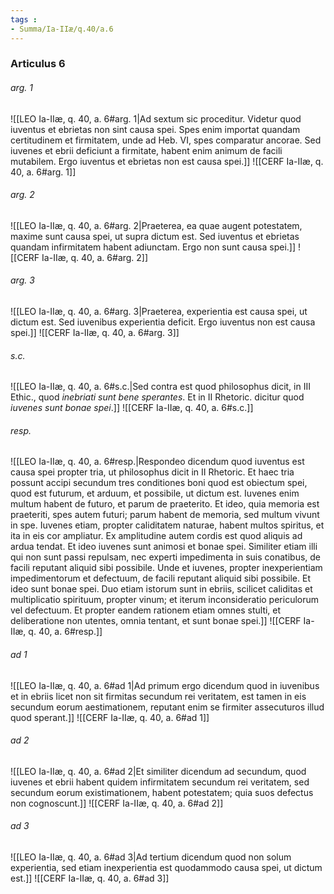 ```yaml
---
tags : 
- Summa/Ia-IIæ/q.40/a.6
---
```


### Articulus 6

###### arg. 1
![[LEO Ia-IIæ, q. 40, a. 6#arg. 1|Ad sextum sic proceditur. Videtur quod iuventus et ebrietas non sint causa spei. Spes enim importat quandam certitudinem et firmitatem, unde ad Heb. VI, spes comparatur ancorae. Sed iuvenes et ebrii deficiunt a firmitate, habent enim animum de facili mutabilem. Ergo iuventus et ebrietas non est causa spei.]]
![[CERF Ia-IIæ, q. 40, a. 6#arg. 1]]

###### arg. 2
![[LEO Ia-IIæ, q. 40, a. 6#arg. 2|Praeterea, ea quae augent potestatem, maxime sunt causa spei, ut supra dictum est. Sed iuventus et ebrietas quandam infirmitatem habent adiunctam. Ergo non sunt causa spei.]]
![[CERF Ia-IIæ, q. 40, a. 6#arg. 2]]

###### arg. 3
![[LEO Ia-IIæ, q. 40, a. 6#arg. 3|Praeterea, experientia est causa spei, ut dictum est. Sed iuvenibus experientia deficit. Ergo iuventus non est causa spei.]]
![[CERF Ia-IIæ, q. 40, a. 6#arg. 3]]

###### s.c.
![[LEO Ia-IIæ, q. 40, a. 6#s.c.|Sed contra est quod philosophus dicit, in III Ethic., quod *inebriati sunt bene sperantes*. Et in II Rhetoric. dicitur quod *iuvenes sunt bonae spei*.]]
![[CERF Ia-IIæ, q. 40, a. 6#s.c.]]

###### resp.
![[LEO Ia-IIæ, q. 40, a. 6#resp.|Respondeo dicendum quod iuventus est causa spei propter tria, ut philosophus dicit in II Rhetoric. Et haec tria possunt accipi secundum tres conditiones boni quod est obiectum spei, quod est futurum, et arduum, et possibile, ut dictum est. Iuvenes enim multum habent de futuro, et parum de praeterito. Et ideo, quia memoria est praeteriti, spes autem futuri; parum habent de memoria, sed multum vivunt in spe. Iuvenes etiam, propter caliditatem naturae, habent multos spiritus, et ita in eis cor ampliatur. Ex amplitudine autem cordis est quod aliquis ad ardua tendat. Et ideo iuvenes sunt animosi et bonae spei. Similiter etiam illi qui non sunt passi repulsam, nec experti impedimenta in suis conatibus, de facili reputant aliquid sibi possibile. Unde et iuvenes, propter inexperientiam impedimentorum et defectuum, de facili reputant aliquid sibi possibile. Et ideo sunt bonae spei. Duo etiam istorum sunt in ebriis, scilicet caliditas et multiplicatio spirituum, propter vinum; et iterum inconsideratio periculorum vel defectuum. Et propter eandem rationem etiam omnes stulti, et deliberatione non utentes, omnia tentant, et sunt bonae spei.]]
![[CERF Ia-IIæ, q. 40, a. 6#resp.]]

###### ad 1
![[LEO Ia-IIæ, q. 40, a. 6#ad 1|Ad primum ergo dicendum quod in iuvenibus et in ebriis licet non sit firmitas secundum rei veritatem, est tamen in eis secundum eorum aestimationem, reputant enim se firmiter assecuturos illud quod sperant.]]
![[CERF Ia-IIæ, q. 40, a. 6#ad 1]]

###### ad 2
![[LEO Ia-IIæ, q. 40, a. 6#ad 2|Et similiter dicendum ad secundum, quod iuvenes et ebrii habent quidem infirmitatem secundum rei veritatem, sed secundum eorum existimationem, habent potestatem; quia suos defectus non cognoscunt.]]
![[CERF Ia-IIæ, q. 40, a. 6#ad 2]]

###### ad 3
![[LEO Ia-IIæ, q. 40, a. 6#ad 3|Ad tertium dicendum quod non solum experientia, sed etiam inexperientia est quodammodo causa spei, ut dictum est.]]
![[CERF Ia-IIæ, q. 40, a. 6#ad 3]]

